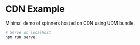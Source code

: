 # CDN Example

Minimal demo of spinners hosted on CDN using UDM bundle.

```sh
# Serve on localhost
npm run serve
```
